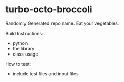 # turbo-octo-broccoli
Randomly Generated repo name.  Eat your vegetables.

Build Instructions:
- python
- the library
- class usage

How to test:
- include test files and input files

